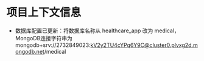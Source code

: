 # 项目上下文信息

- 数据库配置已更新：将数据库名称从 healthcare_app 改为 medical，MongoDB连接字符串为 mongodb+srv://2732849023:kV2y2TU4cYPq6Y9C@cluster0.plvxg2d.mongodb.net/medical
